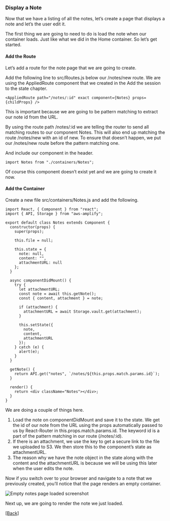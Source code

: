 ### **Display a Note**
Now that we have a listing of all the notes, let’s create a page that displays a note and let’s the user edit it.

The first thing we are going to need to do is load the note when our container loads. Just like what we did in the Home container. So let’s get started.

#### Add the Route
Let’s add a route for the note page that we are going to create.

Add the following line to src/Routes.js below our /notes/new route. We are using the AppliedRoute component that we created in the Add the session to the state chapter.

```
<AppliedRoute path="/notes/:id" exact component={Notes} props={childProps} />
```

This is important because we are going to be pattern matching to extract our note id from the URL.

By using the route path /notes/:id we are telling the router to send all matching routes to our component Notes. This will also end up matching the route /notes/new with an id of new. To ensure that doesn’t happen, we put our /notes/new route before the pattern matching one.

And include our component in the header.

```
import Notes from "./containers/Notes";
```

Of course this component doesn’t exist yet and we are going to create it now.

#### Add the Container
Create a new file src/containers/Notes.js and add the following.

```
import React, { Component } from "react";
import { API, Storage } from "aws-amplify";

export default class Notes extends Component {
  constructor(props) {
    super(props);

    this.file = null;

    this.state = {
      note: null,
      content: "",
      attachmentURL: null
    };
  }

  async componentDidMount() {
    try {
      let attachmentURL;
      const note = await this.getNote();
      const { content, attachment } = note;

      if (attachment) {
        attachmentURL = await Storage.vault.get(attachment);
      }

      this.setState({
        note,
        content,
        attachmentURL
      });
    } catch (e) {
      alert(e);
    }
  }

  getNote() {
    return API.get("notes", `/notes/${this.props.match.params.id}`);
  }

  render() {
    return <div className="Notes"></div>;
  }
}
```

We are doing a couple of things here.

1. Load the note on componentDidMount and save it to the state. We get the id of our note from the URL using the props automatically passed to us by React-Router in this.props.match.params.id. The keyword id is a part of the pattern matching in our route (/notes/:id).
2. If there is an attachment, we use the key to get a secure link to the file we uploaded to S3. We then store this to the component’s state as attachmentURL.
3. The reason why we have the note object in the state along with the content and the attachmentURL is because we will be using this later when the user edits the note.

Now if you switch over to your browser and navigate to a note that we previously created, you’ll notice that the page renders an empty container.

![Empty notes page loaded screenshot](https://d33wubrfki0l68.cloudfront.net/7e805e32290774b64d0ab10e38c30370d63a7dc8/29a30/assets/empty-notes-page-loaded.png)

Next up, we are going to render the note we just loaded.


[[Back]](https://github.com/jspHansen/serverless-react-aws)
